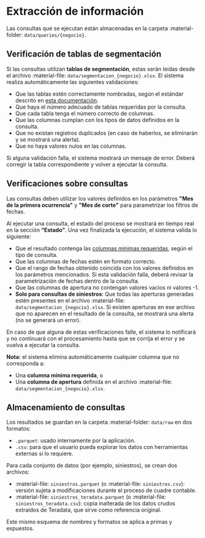 # Extracción de información

Las consultas que se ejecutan están almacenadas en la carpeta :material-folder: `data/queries/{negocio}`.

## Verificación de tablas de segmentación

Si las consultas utilizan **tablas de segmentación**, estas serán leídas desde el archivo :material-file: `data/segmentacion_{negocio}.xlsx`. El sistema realiza automáticamente las siguientes validaciones:

- Que las tablas estén correctamente nombradas, según el estándar descrito en [esta documentación](../config/aperturas.md).
- Que haya el número adecuado de tablas requeridas por la consulta.
- Que cada tabla tenga el número correcto de columnas.
- Que las columnas cumplan con los tipos de datos definidos en la consulta.
- Que no existan registros duplicados (en caso de haberlos, se eliminarán y se mostrará una alerta).
- Que no haya valores nulos en las columnas.

Si alguna validación falla, el sistema mostrará un mensaje de error. Deberá corregir la tabla correspondiente y volver a ejecutar la consulta.

## Verificaciones sobre consultas

Las consultas deben utilizar los valores definidos en los parámetros **"Mes de la primera ocurrencia"** y **"Mes de corte"** para parametrizar los filtros de fechas.

Al ejecutar una consulta, el estado del proceso se mostrará en tiempo real en la sección **“Estado”**. Una vez finalizada la ejecución, el sistema valida lo siguiente:

- Que el resultado contenga las [columnas mínimas requeridas](../config/queries.md), según el tipo de consulta.
- Que las columnas de fechas estén en formato correcto.
- Que el rango de fechas obtenido coincida con los valores definidos en los parámetros mencionados. Si esta validación falla, deberá revisar la parametrización de fechas dentro de la consulta.
- Que las columnas de apertura no contengan valores vacíos ni valores -1.
- **Solo para consultas de siniestros**: Que todas las aperturas generadas estén presentes en el archivo :material-file: `data/segmentacion_{negocio}.xlsx`. Si existen aperturas en ese archivo que no aparecen en el resultado de la consulta, se mostrará una alerta (no se generará un error).

En caso de que alguna de estas verificaciones falle, el sistema lo notificará y no continuará con el procesamiento hasta que se corrija el error y se vuelva a ejecutar la consulta.

**Nota:** el sistema elimina automáticamente cualquier columna que no corresponda a:

- Una **columna mínima requerida**, o
- Una **columna de apertura** definida en el archivo :material-file: `data/segmentacion_{negocio}.xlsx`.

## Almacenamiento de consultas

Los resultados se guardan en la carpeta :material-folder: `data/raw` en dos formatos:

- `.parquet`: usado internamente por la aplicación.
- `.csv`: para que el usuario pueda explorar los datos con herramientas externas si lo requiere.

Para cada conjunto de datos (por ejemplo, siniestros), se crean dos archivos:

- :material-file: `siniestros.parquet` (o :material-file: `siniestros.csv`): versión sujeta a modificaciones durante el proceso de cuadre contable.
- :material-file: `siniestros_teradata.parquet` (o :material-file: `siniestros_teradata.csv`): copia inalterada de los datos crudos extraídos de Teradata, que sirve como referencia original.

Este mismo esquema de nombres y formatos se aplica a primas y expuestos.
